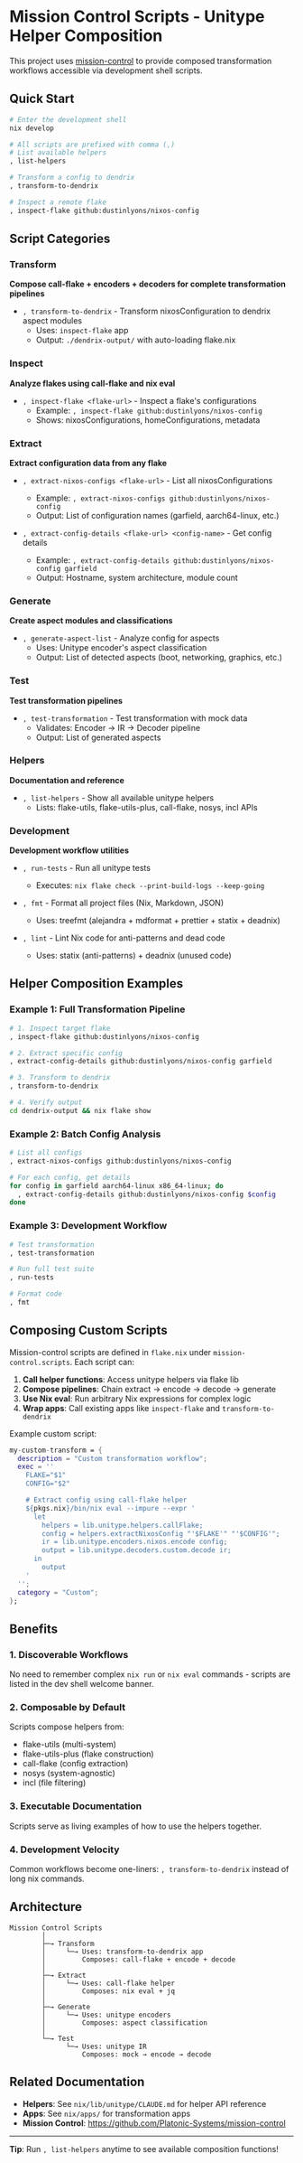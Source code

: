 # Mission Control Scripts - Unitype Helper Composition

This project uses [mission-control](https://github.com/Platonic-Systems/mission-control) to provide composed transformation workflows accessible via development shell scripts.

## Quick Start

```bash
# Enter the development shell
nix develop

# All scripts are prefixed with comma (,)
# List available helpers
, list-helpers

# Transform a config to dendrix
, transform-to-dendrix

# Inspect a remote flake
, inspect-flake github:dustinlyons/nixos-config
```

## Script Categories

### Transform

**Compose call-flake + encoders + decoders for complete transformation pipelines**

- `, transform-to-dendrix` - Transform nixosConfiguration to dendrix aspect modules
  - Uses: `inspect-flake` app
  - Output: `./dendrix-output/` with auto-loading flake.nix

### Inspect

**Analyze flakes using call-flake and nix eval**

- `, inspect-flake <flake-url>` - Inspect a flake's configurations
  - Example: `, inspect-flake github:dustinlyons/nixos-config`
  - Shows: nixosConfigurations, homeConfigurations, metadata

### Extract

**Extract configuration data from any flake**

- `, extract-nixos-configs <flake-url>` - List all nixosConfigurations

  - Example: `, extract-nixos-configs github:dustinlyons/nixos-config`
  - Output: List of configuration names (garfield, aarch64-linux, etc.)

- `, extract-config-details <flake-url> <config-name>` - Get config details

  - Example: `, extract-config-details github:dustinlyons/nixos-config garfield`
  - Output: Hostname, system architecture, module count

### Generate

**Create aspect modules and classifications**

- `, generate-aspect-list` - Analyze config for aspects
  - Uses: Unitype encoder's aspect classification
  - Output: List of detected aspects (boot, networking, graphics, etc.)

### Test

**Test transformation pipelines**

- `, test-transformation` - Test transformation with mock data
  - Validates: Encoder → IR → Decoder pipeline
  - Output: List of generated aspects

### Helpers

**Documentation and reference**

- `, list-helpers` - Show all available unitype helpers
  - Lists: flake-utils, flake-utils-plus, call-flake, nosys, incl APIs

### Development

**Development workflow utilities**

- `, run-tests` - Run all unitype tests

  - Executes: `nix flake check --print-build-logs --keep-going`

- `, fmt` - Format all project files (Nix, Markdown, JSON)

  - Uses: treefmt (alejandra + mdformat + prettier + statix + deadnix)

- `, lint` - Lint Nix code for anti-patterns and dead code

  - Uses: statix (anti-patterns) + deadnix (unused code)

## Helper Composition Examples

### Example 1: Full Transformation Pipeline

```bash
# 1. Inspect target flake
, inspect-flake github:dustinlyons/nixos-config

# 2. Extract specific config
, extract-config-details github:dustinlyons/nixos-config garfield

# 3. Transform to dendrix
, transform-to-dendrix

# 4. Verify output
cd dendrix-output && nix flake show
```

### Example 2: Batch Config Analysis

```bash
# List all configs
, extract-nixos-configs github:dustinlyons/nixos-config

# For each config, get details
for config in garfield aarch64-linux x86_64-linux; do
  , extract-config-details github:dustinlyons/nixos-config $config
done
```

### Example 3: Development Workflow

```bash
# Test transformation
, test-transformation

# Run full test suite
, run-tests

# Format code
, fmt
```

## Composing Custom Scripts

Mission-control scripts are defined in `flake.nix` under `mission-control.scripts`. Each script can:

1. **Call helper functions**: Access unitype helpers via flake lib
1. **Compose pipelines**: Chain extract → encode → decode → generate
1. **Use Nix eval**: Run arbitrary Nix expressions for complex logic
1. **Wrap apps**: Call existing apps like `inspect-flake` and `transform-to-dendrix`

Example custom script:

```nix
my-custom-transform = {
  description = "Custom transformation workflow";
  exec = ''
    FLAKE="$1"
    CONFIG="$2"

    # Extract config using call-flake helper
    ${pkgs.nix}/bin/nix eval --impure --expr '
      let
        helpers = lib.unitype.helpers.callFlake;
        config = helpers.extractNixosConfig "'$FLAKE'" "'$CONFIG'";
        ir = lib.unitype.encoders.nixos.encode config;
        output = lib.unitype.decoders.custom.decode ir;
      in
        output
    '
  '';
  category = "Custom";
};
```

## Benefits

### 1. Discoverable Workflows

No need to remember complex `nix run` or `nix eval` commands - scripts are listed in the dev shell welcome banner.

### 2. Composable by Default

Scripts compose helpers from:

- flake-utils (multi-system)
- flake-utils-plus (flake construction)
- call-flake (config extraction)
- nosys (system-agnostic)
- incl (file filtering)

### 3. Executable Documentation

Scripts serve as living examples of how to use the helpers together.

### 4. Development Velocity

Common workflows become one-liners: `, transform-to-dendrix` instead of long nix commands.

## Architecture

```
Mission Control Scripts
        │
        ├─→ Transform
        │     └─→ Uses: transform-to-dendrix app
        │         Composes: call-flake + encode + decode
        │
        ├─→ Extract
        │     └─→ Uses: call-flake helper
        │         Composes: nix eval + jq
        │
        ├─→ Generate
        │     └─→ Uses: unitype encoders
        │         Composes: aspect classification
        │
        └─→ Test
              └─→ Uses: unitype IR
                  Composes: mock → encode → decode
```

## Related Documentation

- **Helpers**: See `nix/lib/unitype/CLAUDE.md` for helper API reference
- **Apps**: See `nix/apps/` for transformation apps
- **Mission Control**: https://github.com/Platonic-Systems/mission-control

______________________________________________________________________

**Tip**: Run `, list-helpers` anytime to see available composition functions!
